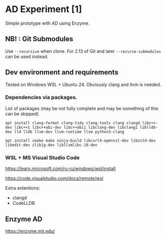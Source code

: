 # AD Experiment [1]

Simple prototype with AD using Enzyme.

## NB! : Git Submodules 
Use `--recursive` when clone.
For 2.13 of Git and later `--recurse-submodules` can be used instead.

## Dev environment and requirements
Tested on Windows WSL + Ubuntu 24.
Obviously clang and llvm is needed.

### Dependencies via packages.
List of packages (may be not fully complete and may be something of this can be skipped)

    apt install clang-format clang-tidy clang-tools clang clangd libc++-dev libc++1 libc++abi-dev libc++abi1 libclang-dev libclang1 liblldb-dev lld lldb llvm-dev llvm-runtime llvm python3-clang

    apt install cmake make ninja-build libcurl4-openssl-dev libzstd-dev libedit-dev zlib1g-dev libllvmlibc-18-dev

### WSL + MS Visual Studio Code

https://learn.microsoft.com/ru-ru/windows/wsl/install

https://code.visualstudio.com/docs/remote/wsl


Extra extentions:
* clangd
* CodeLLDB

## Enzyme AD
https://enzyme.mit.edu/ 


